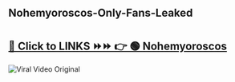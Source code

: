 
 ## Nohemyoroscos-Only-Fans-Leaked

# <h2><a href="https://clipsfans.com/Nohemyoroscos&ref=git">🔗 Click to LINKS ⏩⏩ 👉 🟢 Nohemyoroscos </a></h2>

<a href="https://clipsfans.com/Nohemyoroscos&ref=git" rel="nofollow" data-target="animated-image.originalLink"><img src="https://i.ibb.co.com/xMMVF88/686577567.gif" alt="Viral Video Original" style="max-width: 100%; display: inline-block;" data-target="animated-image.originalImage"></a>
